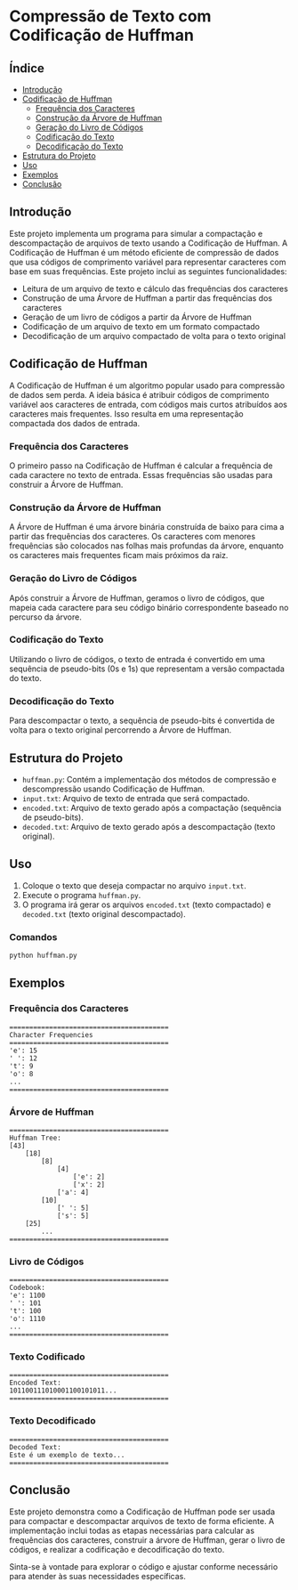 
# Compressão de Texto com Codificação de Huffman

## Índice
- [Introdução](#introdução)
- [Codificação de Huffman](#codificação-de-huffman)
  - [Frequência dos Caracteres](#frequência-dos-caracteres)
  - [Construção da Árvore de Huffman](#construção-da-árvore-de-huffman)
  - [Geração do Livro de Códigos](#geração-do-livro-de-códigos)
  - [Codificação do Texto](#codificação-do-texto)
  - [Decodificação do Texto](#decodificação-do-texto)
- [Estrutura do Projeto](#estrutura-do-projeto)
- [Uso](#uso)
- [Exemplos](#exemplos)
- [Conclusão](#conclusão)

## Introdução
Este projeto implementa um programa para simular a compactação e descompactação de arquivos de texto usando a Codificação de Huffman. A Codificação de Huffman é um método eficiente de compressão de dados que usa códigos de comprimento variável para representar caracteres com base em suas frequências. Este projeto inclui as seguintes funcionalidades:
- Leitura de um arquivo de texto e cálculo das frequências dos caracteres
- Construção de uma Árvore de Huffman a partir das frequências dos caracteres
- Geração de um livro de códigos a partir da Árvore de Huffman
- Codificação de um arquivo de texto em um formato compactado
- Decodificação de um arquivo compactado de volta para o texto original

## Codificação de Huffman
A Codificação de Huffman é um algoritmo popular usado para compressão de dados sem perda. A ideia básica é atribuir códigos de comprimento variável aos caracteres de entrada, com códigos mais curtos atribuídos aos caracteres mais frequentes. Isso resulta em uma representação compactada dos dados de entrada.

### Frequência dos Caracteres
O primeiro passo na Codificação de Huffman é calcular a frequência de cada caractere no texto de entrada. Essas frequências são usadas para construir a Árvore de Huffman.

### Construção da Árvore de Huffman
A Árvore de Huffman é uma árvore binária construída de baixo para cima a partir das frequências dos caracteres. Os caracteres com menores frequências são colocados nas folhas mais profundas da árvore, enquanto os caracteres mais frequentes ficam mais próximos da raiz.

### Geração do Livro de Códigos
Após construir a Árvore de Huffman, geramos o livro de códigos, que mapeia cada caractere para seu código binário correspondente baseado no percurso da árvore.

### Codificação do Texto
Utilizando o livro de códigos, o texto de entrada é convertido em uma sequência de pseudo-bits (0s e 1s) que representam a versão compactada do texto.

### Decodificação do Texto
Para descompactar o texto, a sequência de pseudo-bits é convertida de volta para o texto original percorrendo a Árvore de Huffman.

## Estrutura do Projeto
- `huffman.py`: Contém a implementação dos métodos de compressão e descompressão usando Codificação de Huffman.
- `input.txt`: Arquivo de texto de entrada que será compactado.
- `encoded.txt`: Arquivo de texto gerado após a compactação (sequência de pseudo-bits).
- `decoded.txt`: Arquivo de texto gerado após a descompactação (texto original).

## Uso
1. Coloque o texto que deseja compactar no arquivo `input.txt`.
2. Execute o programa `huffman.py`.
3. O programa irá gerar os arquivos `encoded.txt` (texto compactado) e `decoded.txt` (texto original descompactado).

### Comandos
```sh
python huffman.py
```

## Exemplos
### Frequência dos Caracteres
```
========================================
Character Frequencies
========================================
'e': 15
' ': 12
't': 9
'o': 8
...
========================================
```

### Árvore de Huffman
```
========================================
Huffman Tree:
[43]
    [18]
        [8]
            [4]
                ['e': 2]
                ['x': 2]
            ['a': 4]
        [10]
            [' ': 5]
            ['s': 5]
    [25]
        ...
========================================
```

### Livro de Códigos
```
========================================
Codebook:
'e': 1100
' ': 101
't': 100
'o': 1110
...
========================================
```

### Texto Codificado
```
========================================
Encoded Text:
101100111010001100101011...
========================================
```

### Texto Decodificado
```
========================================
Decoded Text:
Este é um exemplo de texto...
========================================
```

## Conclusão
Este projeto demonstra como a Codificação de Huffman pode ser usada para compactar e descompactar arquivos de texto de forma eficiente. A implementação inclui todas as etapas necessárias para calcular as frequências dos caracteres, construir a árvore de Huffman, gerar o livro de códigos, e realizar a codificação e decodificação do texto.

Sinta-se à vontade para explorar o código e ajustar conforme necessário para atender às suas necessidades específicas.
